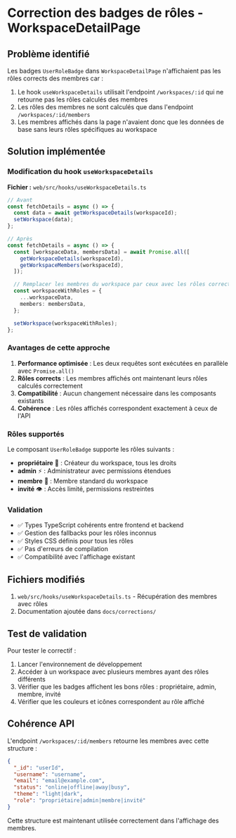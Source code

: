 # Correction des badges de rôles - WorkspaceDetailPage

## Problème identifié

Les badges `UserRoleBadge` dans `WorkspaceDetailPage` n'affichaient pas les rôles corrects des membres car :

1. Le hook `useWorkspaceDetails` utilisait l'endpoint `/workspaces/:id` qui ne retourne pas les rôles calculés des membres
2. Les rôles des membres ne sont calculés que dans l'endpoint `/workspaces/:id/members`
3. Les membres affichés dans la page n'avaient donc que les données de base sans leurs rôles spécifiques au workspace

## Solution implémentée

### Modification du hook `useWorkspaceDetails`

**Fichier :** `web/src/hooks/useWorkspaceDetails.ts`

```typescript
// Avant
const fetchDetails = async () => {
  const data = await getWorkspaceDetails(workspaceId);
  setWorkspace(data);
};

// Après
const fetchDetails = async () => {
  const [workspaceData, membersData] = await Promise.all([
    getWorkspaceDetails(workspaceId),
    getWorkspaceMembers(workspaceId),
  ]);

  // Remplacer les membres du workspace par ceux avec les rôles corrects
  const workspaceWithRoles = {
    ...workspaceData,
    members: membersData,
  };

  setWorkspace(workspaceWithRoles);
};
```

### Avantages de cette approche

1. **Performance optimisée** : Les deux requêtes sont exécutées en parallèle avec `Promise.all()`
2. **Rôles corrects** : Les membres affichés ont maintenant leurs rôles calculés correctement
3. **Compatibilité** : Aucun changement nécessaire dans les composants existants
4. **Cohérence** : Les rôles affichés correspondent exactement à ceux de l'API

### Rôles supportés

Le composant `UserRoleBadge` supporte les rôles suivants :

- **propriétaire** 👑 : Créateur du workspace, tous les droits
- **admin** ⚡ : Administrateur avec permissions étendues
- **membre** 👤 : Membre standard du workspace
- **invité** 👁️ : Accès limité, permissions restreintes

### Validation

- ✅ Types TypeScript cohérents entre frontend et backend
- ✅ Gestion des fallbacks pour les rôles inconnus
- ✅ Styles CSS définis pour tous les rôles
- ✅ Pas d'erreurs de compilation
- ✅ Compatibilité avec l'affichage existant

## Fichiers modifiés

1. `web/src/hooks/useWorkspaceDetails.ts` - Récupération des membres avec rôles
2. Documentation ajoutée dans `docs/corrections/`

## Test de validation

Pour tester le correctif :

1. Lancer l'environnement de développement
2. Accéder à un workspace avec plusieurs membres ayant des rôles différents
3. Vérifier que les badges affichent les bons rôles : propriétaire, admin, membre, invité
4. Vérifier que les couleurs et icônes correspondent au rôle affiché

## Cohérence API

L'endpoint `/workspaces/:id/members` retourne les membres avec cette structure :

```json
{
  "_id": "userId",
  "username": "username",
  "email": "email@example.com",
  "status": "online|offline|away|busy",
  "theme": "light|dark",
  "role": "propriétaire|admin|membre|invité"
}
```

Cette structure est maintenant utilisée correctement dans l'affichage des membres.
